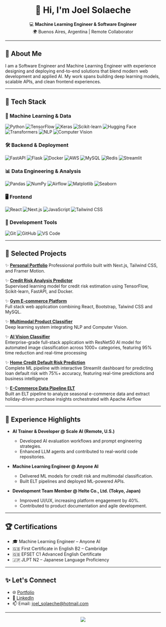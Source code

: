 <h1 align="center">👋 Hi, I'm Joel Solaeche</h1>

<p align="center">
  💻 <strong>Machine Learning Engineer & Software Engineer</strong><br>
  🌍 Buenos Aires, Argentina | Remote Collaborator
</p>

---

## 🧠 About Me
I am a Software Engineer and Machine Learning Engineer with experience designing and deploying end-to-end solutions that blend modern web development and applied AI. My work spans building deep learning models, scalable APIs, and clean frontend experiences.

---

## 🚀 Tech Stack

### 🤖 Machine Learning & Data
![Python](https://img.shields.io/badge/-Python-3776AB?logo=python&logoColor=white)
![TensorFlow](https://img.shields.io/badge/-TensorFlow-FF6F00?logo=tensorflow&logoColor=white)
![Keras](https://img.shields.io/badge/-Keras-D00000?logo=keras&logoColor=white)
![Scikit-learn](https://img.shields.io/badge/-Scikit--learn-F7931E?logo=scikit-learn&logoColor=white)
![Hugging Face](https://img.shields.io/badge/-HuggingFace-FFCA00?logo=huggingface&logoColor=black)
![Transformers](https://img.shields.io/badge/-Transformers-0052CC?logo=apache-spark&logoColor=white)
![NLP](https://img.shields.io/badge/-NLP-4B0082)
![Computer Vision](https://img.shields.io/badge/-Computer%20Vision-8A2BE2)

### 🛠️ Backend & Deployment
![FastAPI](https://img.shields.io/badge/-FastAPI-009688?logo=fastapi&logoColor=white)
![Flask](https://img.shields.io/badge/-Flask-000000?logo=flask&logoColor=white)
![Docker](https://img.shields.io/badge/-Docker-2496ED?logo=docker&logoColor=white)
![AWS](https://img.shields.io/badge/-AWS-FF9900?logo=amazonaws&logoColor=white)
![MySQL](https://img.shields.io/badge/-MySQL-4479A1?logo=mysql&logoColor=white)
![Redis](https://img.shields.io/badge/-Redis-DC382D?logo=redis&logoColor=white)
![Streamlit](https://img.shields.io/badge/-Streamlit-FF4B4B?logo=streamlit&logoColor=white)

### 📊 Data Engineering & Analysis
![Pandas](https://img.shields.io/badge/-Pandas-150458?logo=pandas&logoColor=white)
![NumPy](https://img.shields.io/badge/-NumPy-013243?logo=numpy&logoColor=white)
![Airflow](https://img.shields.io/badge/-Airflow-017CEE?logo=apache-airflow&logoColor=white)
![Matplotlib](https://img.shields.io/badge/-Matplotlib-11557C)
![Seaborn](https://img.shields.io/badge/-Seaborn-69B3A2)

### 🖥️ Frontend
![React](https://img.shields.io/badge/-React-61DAFB?logo=react&logoColor=white)
![Next.js](https://img.shields.io/badge/-Next.js-000000?logo=next.js)
![JavaScript](https://img.shields.io/badge/-JavaScript-F7DF1E?logo=javascript&logoColor=black)
![Tailwind CSS](https://img.shields.io/badge/-Tailwind-38B2AC?logo=tailwindcss&logoColor=white)

### 🔧 Development Tools
![Git](https://img.shields.io/badge/-Git-F05032?logo=git&logoColor=white)
![GitHub](https://img.shields.io/badge/-GitHub-181717?logo=github&logoColor=white)
![VS Code](https://img.shields.io/badge/-VSCode-007ACC?logo=visual-studio-code&logoColor=white)

---

## 🌟 Selected Projects

✨ **[Personal Portfolio](https://my-portfolio-joel-eight.vercel.app/)**
Professional portfolio built with Next.js, Tailwind CSS, and Framer Motion.

✨ **[Credit Risk Analysis Predictor](https://github.com/joelsolaeche/credit-risk-app)**  
Supervised learning model for credit risk estimation using TensorFlow, Scikit-learn, FastAPI, and Docker.

✨ **[Gym E-commerce Platform](https://github.com/joelsolaeche/E-commerce_gym_powerKi)**  
Full stack web application combining React, Bootstrap, Talwind CSS and MySQL.

✨ **[Multimodal Product Classifier](https://github.com/joelsolaeche/Multimodal_E-commerce_Product_Classification_System)**  
Deep learning system integrating NLP and Computer Vision.

✨ **[AI Vision Classifier](https://github.com/joelsolaeche/ai_classifier_web_app)**                                                                               
Enterprise-grade full-stack application with ResNet50 AI model for automated image classification across 1000+ categories, featuring 95% time reduction and real-time processing

✨ **[Home Credit Default Risk Prediction](https://github.com/joelsolaeche/home_credit_pipeline)**                                                                 
Complete ML pipeline with interactive Streamlit dashboard for predicting loan default risk with 75%+ accuracy, featuring real-time predictions and business intelligence

✨ **[E-Commerce Data Pipeline ELT](https://github.com/joelsolaeche/E-Commerce-Data-Pipeline-ELT)**                                                                
Built an ELT pipeline to analyze seasonal e-commerce data and extract holiday-driven purchase insights orchestrated with Apache Airflow

---

## 💼 Experience Highlights

- **AI Trainer & Developer @ Scale AI (Remote, U.S.)**
  - Developed AI evaluation workflows and prompt engineering strategies.
  - Enhanced LLM agents and contributed to real-world code repositories.

- **Machine Learning Engineer @ Anyone AI**
  - Delivered ML models for credit risk and multimodal classification.
  - Built ELT pipelines and deployed ML-powered APIs.

- **Development Team Member @ Helte Co., Ltd. (Tokyo, Japan)**
  - Improved UI/UX, increasing platform engagement by 40%.
  - Contributed to product documentation and agile development.

---

## 🏆 Certifications
- 🎓 Machine Learning Engineer – Anyone AI
- 🇬🇧 First Certificate in English B2 – Cambridge
- 🇬🇧 EFSET C1 Advanced English Certificate
- 🇯🇵 JLPT N2 – Japanese Language Proficiency

---

## ✨ Let's Connect
- 🌐 [Portfolio](https://my-portfolio-joel-eight.vercel.app/)
- 💼 [LinkedIn](https://linkedin.com/in/joelsolaeche)
- 📫 Email: joel_solaeche@hotmail.com

---

<p align="center">
  <img src="https://capsule-render.vercel.app/api?type=waving&color=0:38B2AC,100:000000&height=120&section=footer"/>
</p>
